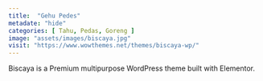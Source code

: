 ```yaml
---
title:  "Gehu Pedes"
metadate: "hide"
categories: [ Tahu, Pedas, Goreng ]
image: "assets/images/biscaya.jpg"
visit: "https://www.wowthemes.net/themes/biscaya-wp/"
---
```

Biscaya is a Premium multipurpose WordPress theme built with Elementor.

